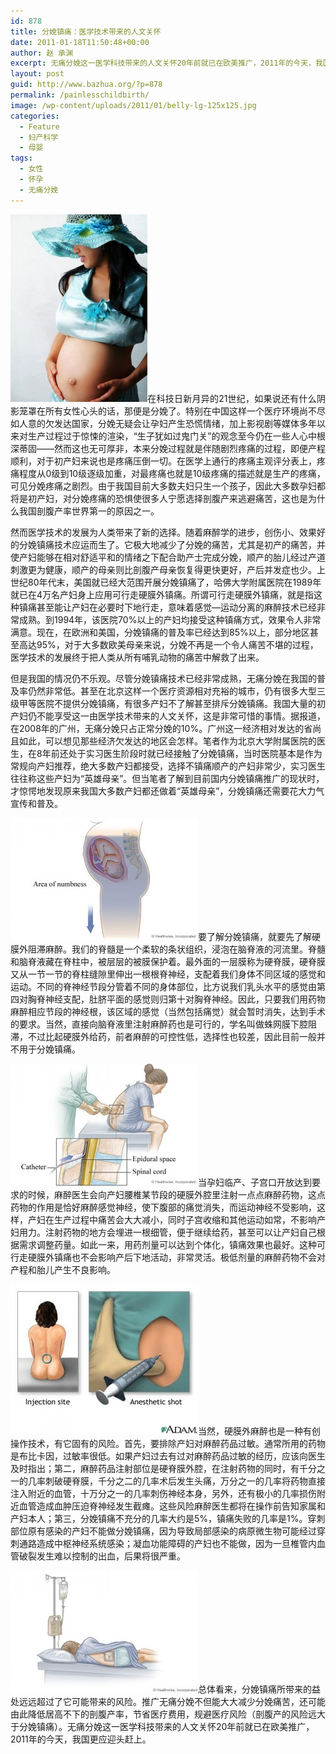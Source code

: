 ```yaml
---
id: 878
title: 分娩镇痛：医学技术带来的人文关怀
date: 2011-01-18T11:50:48+00:00
author: 赵 承渊
excerpt: 无痛分娩这一医学科技带来的人文关怀20年前就已在欧美推广，2011年的今天，我国更应迎头赶上。
layout: post
guid: http://www.bazhua.org/?p=878
permalink: /painlesschildbirth/
image: /wp-content/uploads/2011/01/belly-lg-125x125.jpg
categories:
  - Feature
  - 妇产科学
  - 母婴
tags:
  - 女性
  - 怀孕
  - 无痛分娩
---
```

<p style="text-align: justify;">
  <a href="/wp-content/uploads/2011/01/e79e08252468b512d5074256.jpg"><img class="size-medium wp-image-880 alignright" src="/wp-content/uploads/2011/01/e79e08252468b512d5074256-219x300.jpg" alt="" width="219" height="300" /></a>在科技日新月异的21世纪，如果说还有什么阴影笼罩在所有女性心头的话，那便是分娩了。特别在中国这样一个医疗环境尚不尽如人意的欠发达国家，分娩无疑会让孕妇产生恐慌情绪，加上影视剧等媒体多年以来对生产过程过于惊悚的渲染，“生子犹如过鬼门关”的观念至今仍在一些人心中根深蒂固——然而这也无可厚非，本来分娩过程就是伴随剧烈疼痛的过程，即便产程顺利，对于初产妇来说也是疼痛压倒一切。在医学上通行的疼痛主观评分表上，疼痛程度从0级到10级逐级加重，对最疼痛也就是10级疼痛的描述就是生产的疼痛，可见分娩疼痛之剧烈。由于我国目前大多数夫妇只生一个孩子，因此大多数孕妇都将是初产妇，对分娩疼痛的恐惧使很多人宁愿选择剖腹产来逃避痛苦，这也是为什么我国剖腹产率世界第一的原因之一。
</p>

然而医学技术的发展为人类带来了新的选择。随着麻醉学的进步，创伤小、效果好的分娩镇痛技术应运而生了。它极大地减少了分娩的痛苦，尤其是初产的痛苦，并使产妇能够在相对舒适平和的情绪之下配合助产士完成分娩，顺产的胎儿经过产道刺激更为健康，顺产的母亲则比剖腹产母亲恢复得更快更好，产后并发症也少。上世纪80年代末，美国就已经大范围开展分娩镇痛了，哈佛大学附属医院在1989年就已在4万名产妇身上应用可行走硬膜外镇痛。所谓可行走硬膜外镇痛，就是指这种镇痛甚至能让产妇在必要时下地行走，意味着感觉—运动分离的麻醉技术已经非常成熟。到1994年，该医院70%以上的产妇均接受这种镇痛方式，效果令人非常满意。现在，在欧洲和美国，分娩镇痛的普及率已经达到85%以上，部分地区甚至高达95%，对于大多数欧美母亲来说，分娩不再是一个令人痛苦不堪的过程，医学技术的发展终于把人类从所有哺乳动物的痛苦中解救了出来。

但是我国的情况仍不乐观。尽管分娩镇痛技术已经非常成熟，无痛分娩在我国的普及率仍然非常低。甚至在北京这样一个医疗资源相对充裕的城市，仍有很多大型三级甲等医院不提供分娩镇痛，有很多产妇不了解甚至排斥分娩镇痛。我国大量的初产妇仍不能享受这一由医学技术带来的人文关怀，这是非常可惜的事情。据报道，在2008年的广州，无痛分娩只占正常分娩的10%。广州这一经济相对发达的省尚且如此，可以想见那些经济欠发达的地区会怎样。笔者作为北京大学附属医院的医生，在8年前还处于实习医生阶段时就已经接触了分娩镇痛，当时医院基本是作为常规向产妇推荐，绝大多数产妇都接受，选择不镇痛顺产的产妇非常少，实习医生往往称这些产妇为“英雄母亲”。但当笔者了解到目前国内分娩镇痛推广的现状时，才惊愕地发现原来我国大多数产妇都还做着“英雄母亲”，分娩镇痛还需要花大力气宣传和普及。

[<img class="alignleft size-medium wp-image-886" src="/wp-content/uploads/2011/01/h9991641_001-300x195.jpg" alt="" width="300" height="195" />](/wp-content/uploads/2011/01/h9991641_001.jpg)要了解分娩镇痛，就要先了解硬膜外阻滞麻醉。我们的脊髓是一个柔软的条状组织，浸泡在脑脊液的河流里。脊髓和脑脊液藏在脊柱中，被层层的被膜保护着。最外面的一层膜称为硬脊膜，硬脊膜又从一节一节的脊柱缝隙里伸出一根根脊神经，支配着我们身体不同区域的感觉和运动。不同的脊神经节段分管着不同的身体部位，比方说我们乳头水平的感觉由第四对胸脊神经支配，肚脐平面的感觉则归第十对胸脊神经。因此，只要我们用药物麻醉相应节段的神经根，该区域的感觉（当然包括痛觉）就会暂时消失，达到手术的要求。当然，直接向脑脊液里注射麻醉药也是可行的，学名叫做蛛网膜下腔阻滞，不过比起硬膜外给药，前者麻醉的可控性低，选择性也较差，因此目前一般并不用于分娩镇痛。

[<img class="alignleft size-medium wp-image-888" src="/wp-content/uploads/2011/01/h9991523_001-300x195.jpg" alt="" width="300" height="195" />](/wp-content/uploads/2011/01/h9991523_001.jpg)当孕妇临产、子宫口开放达到要求的时候，麻醉医生会向产妇腰椎某节段的硬膜外腔里注射一点点麻醉药物，这点药物的作用是恰好麻醉感觉神经，使下腹部的痛觉消失，而运动神经不受影响，这样，产妇在生产过程中痛苦会大大减小，同时子宫收缩和其他运动如常，不影响产妇用力。注射药物的地方会埋进一根细管，便于继续给药，甚至可以让产妇自己根据需求调整药量。如此一来，用药剂量可以达到个体化，镇痛效果也最好。这种可行走硬膜外镇痛也不会影响产后下地活动，非常灵活。极低剂量的麻醉药物不会对产程和胎儿产生不良影响。

[<img class="size-medium wp-image-890 alignright" src="/wp-content/uploads/2011/01/19170-300x240.jpg" alt="" width="300" height="240" />](/wp-content/uploads/2011/01/19170.jpg)当然，硬膜外麻醉也是一种有创操作技术，有它固有的风险。首先，要排除产妇对麻醉药品过敏。通常所用的药物是布比卡因，过敏率很低。如果产妇过去有过对麻醉药品过敏的经历，应该向医生及时指出；第二，麻醉药品注射部位是硬脊膜外腔，在注射药物的同时，有千分之一的几率刺破硬脊膜，千分之二的几率术后发生头痛，万分之一的几率将药物直接注入附近的血管，十万分之一的几率刺伤神经本身，另外，还有极小的几率损伤附近血管造成血肿压迫脊神经发生截瘫。这些风险麻醉医生都将在操作前告知家属和产妇本人；第三，分娩镇痛不充分的几率大约是5%，镇痛失败的几率是1%。穿刺部位原有感染的产妇不能做分娩镇痛，因为导致局部感染的病原微生物可能经过穿刺通路造成中枢神经系统感染；凝血功能障碍的产妇也不能做，因为一旦椎管内血管破裂发生难以控制的出血，后果将很严重。

[<img class="alignleft size-medium wp-image-891" src="/wp-content/uploads/2011/01/h9991523_0022-300x195.jpg" alt="" width="300" height="195" />](/wp-content/uploads/2011/01/h9991523_0022.jpg)总体看来，分娩镇痛所带来的益处远远超过了它可能带来的风险。推广无痛分娩不但能大大减少分娩痛苦，还可能由此降低居高不下的剖腹产率，节省医疗费用，规避医疗风险（剖腹产的风险远大于分娩镇痛）。无痛分娩这一医学科技带来的人文关怀20年前就已在欧美推广，2011年的今天，我国更应迎头赶上。
